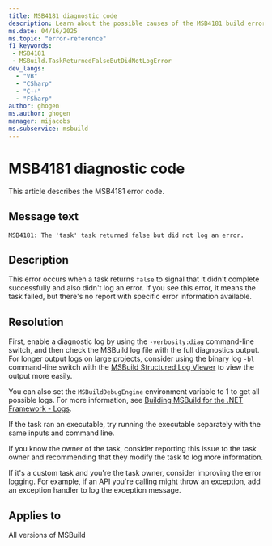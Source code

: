 ```yaml
---
title: MSB4181 diagnostic code
description: Learn about the possible causes of the MSB4181 build error and get troubleshooting tips.
ms.date: 04/16/2025
ms.topic: "error-reference"
f1_keywords:
 - MSB4181
 - MSBuild.TaskReturnedFalseButDidNotLogError
dev_langs:
  - "VB"
  - "CSharp"
  - "C++"
  - "FSharp"
author: ghogen
ms.author: ghogen
manager: mijacobs
ms.subservice: msbuild
---
```

# MSB4181 diagnostic code

<!-- :::ErrorDefinitionDescription::: -->
<!-- :::editable-content name="introDescription"::: -->
This article describes the MSB4181 error code.
<!-- :::editable-content-end::: -->

## Message text

`MSB4181: The 'task' task returned false but did not log an error.`

<!-- :::editable-content name="postOutputDescription"::: -->
## Description

This error occurs when a task returns `false` to signal that it didn't complete successfully and also didn't log an error. If you see this error, it means the task failed, but there's no report with specific error information available.

## Resolution

First, enable a diagnostic log by using the `-verbosity:diag` command-line switch, and then check the MSBuild log file with the full diagnostics output. For longer output logs on large projects, consider using the binary log `-bl` command-line switch with the [MSBuild Structured Log Viewer](https://msbuildlog.com/) to view the output more easily. 

You can also set the `MSBuildDebugEngine` environment variable to 1 to get all possible logs. For more information, see [Building MSBuild for the .NET Framework - Logs](https://github.com/dotnet/msbuild/blob/main/documentation/wiki/Building-Testing-and-Debugging-on-Full-Framework-MSBuild.md#logs).

If the task ran an executable, try running the executable separately with the same inputs and command line.

If you know the owner of the task, consider reporting this issue to the task owner and recommending that they modify the task to log more information.

If it's a custom task and you're the task owner, consider improving the error logging. For example, if an API you're calling might throw an exception, add an exception handler to log the exception message.
<!-- :::editable-content-end::: -->
<!-- :::ErrorDefinitionDescription-end::: -->

## Applies to

All versions of MSBuild